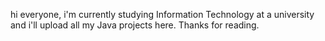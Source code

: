hi everyone, i'm currently studying Information Technology at a university and i'll upload all my Java projects here. Thanks for reading.
